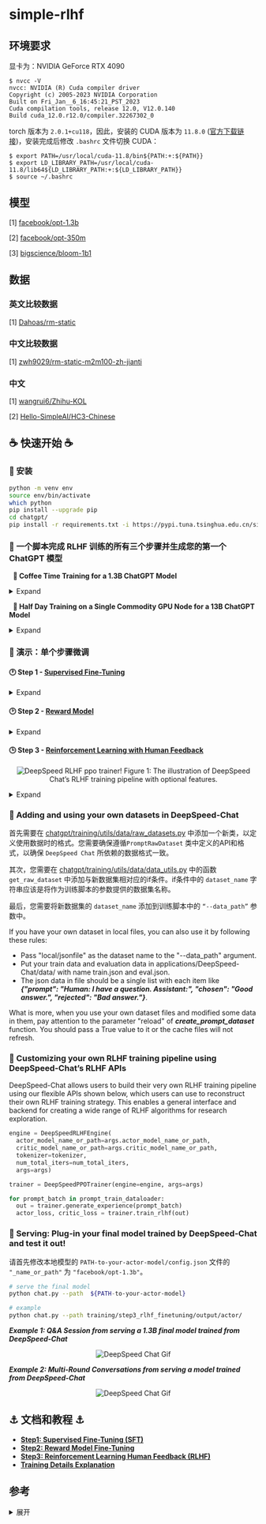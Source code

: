 # simple-rlhf

## 环境要求

显卡为：NVIDIA GeForce RTX 4090

```shell
$ nvcc -V
nvcc: NVIDIA (R) Cuda compiler driver
Copyright (c) 2005-2023 NVIDIA Corporation
Built on Fri_Jan__6_16:45:21_PST_2023
Cuda compilation tools, release 12.0, V12.0.140
Build cuda_12.0.r12.0/compiler.32267302_0
```

torch 版本为 `2.0.1+cu118`，因此，安装的 CUDA 版本为 `11.8.0` ([官方下载链接](https://developer.nvidia.com/cuda-11-8-0-download-archive))，安装完成后修改 `.bashrc` 文件切换 CUDA：

```shell
$ export PATH=/usr/local/cuda-11.8/bin${PATH:+:${PATH}}
$ export LD_LIBRARY_PATH=/usr/local/cuda-11.8/lib64${LD_LIBRARY_PATH:+:${LD_LIBRARY_PATH}}
$ source ~/.bashrc
```

## 模型

[1] [facebook/opt-1.3b](https://huggingface.co/facebook/opt-1.3b)

[2] [facebook/opt-350m](https://huggingface.co/facebook/opt-350m)

[3] [bigscience/bloom-1b1](https://huggingface.co/bigscience/bloom-1b1)

## 数据

### 英文比较数据

[1] [Dahoas/rm-static](https://huggingface.co/datasets/Dahoas/rm-static)

### 中文比较数据

[1] [zwh9029/rm-static-m2m100-zh-jianti](https://huggingface.co/datasets/zwh9029/rm-static-m2m100-zh-jianti)

### 中文

[1] [wangrui6/Zhihu-KOL](https://huggingface.co/datasets/wangrui6/Zhihu-KOL)

[2] [Hello-SimpleAI/HC3-Chinese](https://huggingface.co/datasets/Hello-SimpleAI/HC3-Chinese)

## ☕ 快速开始 ☕

### 🐼 安装

```bash
python -m venv env
source env/bin/activate
which python
pip install --upgrade pip
cd chatgpt/
pip install -r requirements.txt -i https://pypi.tuna.tsinghua.edu.cn/simple
```

### 🐼 一个脚本完成 RLHF 训练的所有三个步骤并生成您的第一个 ChatGPT 模型


&nbsp;&nbsp;**:yellow_heart: Coffee Time Training for a 1.3B ChatGPT Model**


<details><summary> Expand </summary><p>

  ```bash
  python train.py --actor-model facebook/opt-1.3b --reward-model facebook/opt-350m --deployment-type single_gpu
  ```

  | Model Size (A6000-48G)            | Step 1  | Step 2  | Step 3 | Total  |
  | --------------------------------- | ------- | ------- | ------ | ------ |
  | Actor: OPT-1.3B  Reward: OPT-350M | 2900 Sec | 670 Sec | 1.2hr | 2.2hr |

</p></details>

&nbsp;&nbsp;**:green_heart: Half Day Training on a Single Commodity GPU Node for a 13B ChatGPT Model**

<details><summary> Expand </summary><p>

  ```bash
  python train.py --actor-model facebook/opt-13b --reward-model facebook/opt-350m --deployment-type single_node
  ```

  | Model Size (A100-40G)          | Step 1 | Step 2 | Step 3 | Total  |
  | ------------------------------- | ------ | ------ | ------ | ------ |
  | Actor: OPT-13B Reward: OPT-350M | 2.5hr  | 0.25hr | 10.8hr | 13.6hr |

</p></details>

### 🐼 演示：单个步骤微调

#### 🕐 Step 1 - [Supervised Fine-Tuning](./chatgpt/training/step1_supervised_finetuning)

<details><summary> Expand </summary><p>

```bash
# Move into the first step of the pipeline
cd training/step1_supervised_finetuning/

# Run the training script
bash training_scripts/zh/run_chinese.sh

# Evaluate the model
bash evaluation_scripts/run_prompt.sh
```

</p></details>

#### 🕑 Step 2 - [Reward Model](./chatgpt/training/step2_reward_model_finetuning)

<details><summary> Expand </summary><p>

```bash
# Move into the second step of the pipeline
cd training/step2_reward_model_finetuning

# Run the training script
bash training_scripts/opt/single_gpu/run_350m.sh

# Evaluate the model
bash evaluation_scripts/run_eval.sh
```

</p></details>

#### 🕒 Step 3 - [Reinforcement Learning with Human Feedback](./chatgpt/training/step3_rlhf_finetuning)

<p align="center">


<img src="/chatgpt/assets/image/ppo_trainer.png" alt="DeepSpeed RLHF ppo trainer!"/>
Figure 1: The illustration of DeepSpeed Chat’s RLHF training pipeline with optional features.


</p>

<details><summary> Expand </summary><p>

```bash
# Move into the final step of the pipeline
cd training/step3_rlhf_finetuning/

# Run the training script
bash training_scripts/opt/single_gpu/run_1.3b.sh ../step1_supervised_finetuning/output/ ../step2_reward_model_finetuning/output/

# 运行 Tensorboard
tensorboard --logdir=step3_tensorboard
```
</p></details>


### 🐼 Adding and using your own datasets in DeepSpeed-Chat

首先需要在 [chatgpt/training/utils/data/raw_datasets.py](./chatgpt/training/utils/data/raw_datasets.py) 中添加一个新类，以定义使用数据时的格式。您需要确保遵循`PromptRawDataset` 类中定义的API和格式，以确保 `DeepSpeed Chat` 所依赖的数据格式一致。

其次，您需要在 [chatgpt/training/utils/data/data_utils.py](./chatgpt/training/utils/data/data_utils.py) 中的函数 `get_raw_dataset` 中添加与新数据集相对应的if条件。if条件中的 `dataset_name` 字符串应该是将作为训练脚本的参数提供的数据集名称。

最后，您需要将新数据集的 `dataset_name` 添加到训练脚本中的 `“--data_path”` 参数中。

If you have your own dataset in local files, you can also use it by following these rules:
* Pass "local/jsonfile" as the dataset name to the "--data_path" argument.
* Put your train data and evaluation data in applications/DeepSpeed-Chat/data/ with name train.json and eval.json.
* The json data in file should be a single list with each item like ***{"prompt": "Human: I have a question. Assistant:", "chosen": "Good answer.", "rejected": "Bad answer."}***.

What is more, when you use your own dataset files and modified some data in them, pay attention to the parameter "reload" of ***create_prompt_dataset*** function. You should pass a True value to it or the cache files will not refresh.

### 🐼 Customizing your own RLHF training pipeline using DeepSpeed-Chat’s RLHF APIs

DeepSpeed-Chat allows users to build their very own RLHF training pipeline using our flexible APIs shown below, which users can use to reconstruct their own RLHF training strategy. This enables a general interface and backend for creating a wide range of RLHF algorithms for research exploration.

```python
engine = DeepSpeedRLHFEngine(
  actor_model_name_or_path=args.actor_model_name_or_path,
  critic_model_name_or_path=args.critic_model_name_or_path,
  tokenizer=tokenizer,
  num_total_iters=num_total_iters,
  args=args)

trainer = DeepSpeedPPOTrainer(engine=engine, args=args)

for prompt_batch in prompt_train_dataloader:
  out = trainer.generate_experience(prompt_batch)
  actor_loss, critic_loss = trainer.train_rlhf(out)

```

### 🐼 Serving: Plug-in your final model trained by DeepSpeed-Chat and test it out!

请首先修改本地模型的 `PATH-to-your-actor-model/config.json` 文件的 `"_name_or_path"` 为 `"facebook/opt-1.3b"`。

```bash
# serve the final model
python chat.py --path  ${PATH-to-your-actor-model}

# example
python chat.py --path training/step3_rlhf_finetuning/output/actor/
```
***Example 1: Q&A Session from serving a 1.3B final model trained from DeepSpeed-Chat***


<div align="center">

<img src="chatgpt/assets/image/ds-chat-single.gif" alt="DeepSpeed Chat Gif"/>

</div>


***Example 2: Multi-Round Conversations from serving a model trained from DeepSpeed-Chat***


<div align="center">

<img src="chatgpt/assets/image/ds-chat.gif" alt="DeepSpeed Chat Gif"/>
</div>

## ⚓ 文档和教程 ⚓

  - [**Step1: Supervised Fine-Tuning (SFT)**](./chatgpt/training/step1_supervised_finetuning/README.md)
  - [**Step2: Reward Model Fine-Tuning**](./chatgpt/training/step2_reward_model_finetuning/README.md)
  - [**Step3: Reinforcement Learning Human Feedback (RLHF)**](./chatgpt/training/step3_rlhf_finetuning/README.md)
  - [**Training Details Explanation**](./chatgpt/training/README.md)

## 参考

<details><summary> 展开 </summary><p>

  [1] [ChatGPT 背后的“功臣”——RLHF 技术详解](https://huggingface.co/blog/zh/rlhf)
  
  [2] [ChatGPT技术解析系列之：训练框架InstructGPT](https://zhuanlan.zhihu.com/p/605516116)
  
  [3] [DeepSpeed-Chat arxiv](https://arxiv.org/abs/2308.01320)
  
  [4] [DeepSpeed-Chat pdf](https://arxiv.org/pdf/2308.01320.pdf)
  
  [5] [DeepSpeed Chat: 一键式RLHF训练，让你的类ChatGPT千亿大模型提速省钱15倍](https://github.com/microsoft/DeepSpeed/blob/master/blogs/deepspeed-chat/chinese/README.md)
  
  [6] [相对熵](https://baike.baidu.com/item/%E7%9B%B8%E5%AF%B9%E7%86%B5/4233536)
  
  [7] [KL散度和交叉熵的对比介绍](https://baijiahao.baidu.com/s?id=1763841223452070719)
  
  [8] [sunzeyeah/RLHF](https://github.com/sunzeyeah/RLHF)
  
  [9] [DeepSpeed Chat: Easy, Fast and Affordable RLHF Training of ChatGPT-like Models at All Scales](https://github.com/microsoft/DeepSpeed/tree/master/blogs/deepspeed-chat)

  [10] [microsoft/DeepSpeedExamples](https://github.com/microsoft/DeepSpeedExamples)
  
  [11] [🐕DeepSpeed-Chat: Easy, Fast and Affordable RLHF Training of ChatGPT-like Models at All Scales🐕](https://github.com/microsoft/DeepSpeedExamples/tree/master/applications/DeepSpeed-Chat)

  [12] [argparse.html#nargs](https://docs.python.org/zh-cn/3/library/argparse.html#nargs)
  
  [13] [timedelta 类对象](https://docs.python.org/zh-cn/3/library/datetime.html#datetime.timedelta)
  
  [14] [subprocess.Popen](https://docs.python.org/zh-cn/3/library/subprocess.html#subprocess.Popen)
  
  [15] [Popen.wait](https://docs.python.org/zh-cn/3/library/subprocess.html#subprocess.Popen.wait)
  
  [16] [Shell脚本](https://blog.csdn.net/weixin_44689630/article/details/120615238)
  
  [17] [shell脚本语言(超全超详细)](https://blog.csdn.net/weixin_43288201/article/details/105643692)
  
  [18] DeepSpeed: [Getting Started](https://www.deepspeed.ai/getting-started/), [Megatron-LM GPT2](https://www.deepspeed.ai/tutorials/megatron/), [Zero Redundancy Optimizer](https://www.deepspeed.ai/tutorials/zero/), [ZeRO Optimizations for FP16 Training](https://www.deepspeed.ai/docs/config-json/#zero-optimizations-for-fp16-training)
  
  [19] [deepspeed.add_config_arguments](https://deepspeed.readthedocs.io/en/latest/initialize.html#deepspeed.add_config_arguments)
  
  [20] [argparse.html#required](https://docs.python.org/zh-cn/3/library/argparse.html#required)
  
  [21] [pytorch.org/tutorials/beginner/basics/quickstart_tutorial.html](https://pytorch.org/tutorials/beginner/basics/quickstart_tutorial.html)
  
  [22] [os.pardir](https://docs.python.org/zh-cn/3/library/os.html#os.pardir)
  
  [23] [enable_input_require_grads](https://github.com/huggingface/transformers/blob/v4.31.0/src/transformers/modeling_utils.py#L1197)
  
  [24] [torch.nn.functional.linear](https://pytorch.org/docs/stable/generated/torch.nn.functional.linear.html#torch.nn.functional.linear)
  
  [25] [quicktour#autotokenizer](https://huggingface.co/docs/transformers/quicktour#autotokenizer)
  
  [26] [numpy.save](https://numpy.org/doc/stable/reference/generated/numpy.save.html#numpy.save)
  
  [27] [torch.utils.data.Subset](https://pytorch.org/docs/stable/data.html#torch.utils.data.Subset)
  
  [28] [torch.distributed.all_reduce](https://pytorch.org/docs/stable/distributed.html?highlight=torch+distributed+all_reduce#torch.distributed.all_reduce)
  
  [29] [NLP 之 Perplexity困惑度](https://blog.csdn.net/hxxjxw/article/details/113901476)
  
  [30] [困惑度(perplexity)的基本概念及多种模型下的计算（N-gram, 主题模型, 神经网络）](https://zhuanlan.zhihu.com/p/114432097)
  
  [31] [gradient_checkpointing_enable](https://huggingface.co/docs/transformers/v4.31.0/en/main_classes/model#transformers.PreTrainedModel.gradient_checkpointing_enable)
  
  [32] [Causal language modeling](https://huggingface.co/docs/transformers/tasks/language_modeling)
  
  [33] [deepspeed.ops.adam.DeepSpeedCPUAdam](https://deepspeed.readthedocs.io/en/latest/optimizers.html#deepspeed.ops.adam.DeepSpeedCPUAdam)

  [34] [HuggingFace.co资源下载网站](https://aliendao.cn/)

  [35] [installation#offline-mode](https://huggingface.co/docs/transformers/v4.31.0/en/installation#offline-mode)

  [36] [Download files from the Hub](https://huggingface.co/docs/huggingface_hub/v0.16.3/guides/download)

  [37] [nvcc fatal: Unsupported gpu architecture when compile fused_adam](https://github.com/microsoft/DeepSpeedExamples/issues/634)

  [38] [报错解决：RuntimeError: Error compiling objects for extension和nvcc fatal: Unsupported gpu architecture](https://blog.csdn.net/weixin_43603658/article/details/131271511)

  [39] [报错解决：RuntimeError:The detected CUDA version mismatches the version that was used to compile PyTorch.](https://blog.csdn.net/weixin_43603658/article/details/130737155)

  [40] [超详细教程——Ubuntu20.04 安装英伟达NVIDIA显卡驱动、CUDA、Cmake以及不同版本的CUDA切换](https://blog.csdn.net/m0_73860872/article/details/127276979)

  [41] [[解決方案] conda 虚拟环境中 cuda不同版本進行切換（含Linux 和 Windows）](https://blog.csdn.net/weixin_43305485/article/details/130413708)

  [42] [nvcc -v报错nvcc fatal : No input files specified； use option --help for more information](https://blog.csdn.net/qq_44849479/article/details/117855613)

  [43] [transformers.GenerationMixin.generate](https://huggingface.co/docs/transformers/main/en/main_classes/text_generation#transformers.GenerationMixin.generate)

  [44] [generation_strategies](https://huggingface.co/docs/transformers/main/en/generation_strategies)

  [45] [language_modeling](https://huggingface.co/docs/transformers/main/en/tasks/language_modeling)

  [46] [Efficient Training on a Single GPU](https://huggingface.co/docs/transformers/v4.31.0/en/perf_train_gpu_one#using-accelerate)

  [47] [GPT2Model](https://github.com/huggingface/transformers/blob/v4.31.0/src/transformers/models/gpt2/modeling_gpt2.py#L670)

  [48] [torch.nn.functional.logsigmoid](https://pytorch.org/docs/stable/generated/torch.nn.functional.logsigmoid.html#torch.nn.functional.logsigmoid)

  [47] [model.tput_timer.update_epoch_count](https://zhuanlan.zhihu.com/p/641675229)

  [48] [torch.utils.tensorboard](https://pytorch.org/docs/stable/tensorboard.html)

  [49] [torch.nn.utils.rnn.pad_sequence](https://pytorch.org/docs/stable/generated/torch.nn.utils.rnn.pad_sequence.html#torch.nn.utils.rnn.pad_sequence)

  [50] [torch.gather](https://pytorch.org/docs/stable/generated/torch.gather.html#torch.gather)

  [51] [torch.clamp](https://pytorch.org/docs/stable/generated/torch.clamp.html#torch.clamp)

  [52] [torch.nn.functional.pad](https://pytorch.org/docs/stable/generated/torch.nn.functional.pad.html#torch.nn.functional.pad)

  [53] [itertools.chain](https://docs.python.org/zh-cn/3/library/itertools.html#itertools.chain)

  [54] [transformers/quicktour#autotokenizer](https://huggingface.co/docs/transformers/quicktour#autotokenizer)

  [55] [nvcc compile error reduction_utils.h(171) error: no operator "<" matches these operands FAILED: layer_norm.cuda.o](https://github.com/microsoft/DeepSpeedExamples/issues/402)

  [56] [RuntimeError: Error building extension 'transformer_inference' in step3](https://github.com/microsoft/DeepSpeedExamples/issues/481)

  [57] [DeepSpeed-Chat cannot load models from local file?](https://github.com/microsoft/DeepSpeedExamples/issues/511)

  [58] [how to refer the trained model by deepSpeed?](https://github.com/microsoft/DeepSpeedExamples/issues/351)

  [59] [Error for run_chinese.sh of step1, other_language](https://github.com/microsoft/DeepSpeedExamples/issues/507)

</p></details>